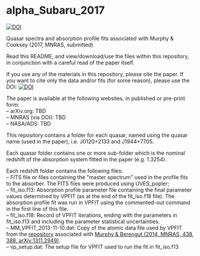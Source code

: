# alpha_Subaru_2017
<a href="https://doi.org/10.5281/zenodo.158755"><img src="https://zenodo.org/badge/DOI/10.5281/zenodo.158755.svg" alt="DOI"></a>
<!---
<a href="https://zenodo.org/badge/latestdoi/20001/MTMurphy77/alpha_Subaru_2017"><img src="https://zenodo.org/badge/20001/MTMurphy77/alpha_Subaru_2017.svg" alt="10.5281/zenodo.XXXXX"></a>
--->

Quasar spectra and absorption profile fits associated with Murphy &amp; Cooksey (2017, MNRAS, submitted)
<!---
<a href="http://dx.doi.org/10.1093/mnras/stw1482">doi:10.5281/zenodo.51504</a>, <a href="http://arxiv.org/abs/1606.06293">arXiv:1606.06293</a>
-->

Read this README, and view/download/use the files within this repository, in conjunction with a careful read of the paper itself.

If you use any of the materials in this repository, please cite the paper. If you want to cite only the data and/or fits (for some reason), please use the DOI: <a href="https://doi.org/10.5281/zenodo.158755"><img src="https://zenodo.org/badge/DOI/10.5281/zenodo.158755.svg" alt="DOI"></a>

The paper is available at the following websites, in published or pre-print form:<br>
&ndash; arXiv.org: TBD<br>
&ndash; MNRAS (via DOI): TBD<br>
&ndash; NASA/ADS: TBD<br>

This repository contains a folder for each quasar, named using the quasar name (used in the paper), i.e. J0120+2133 and J1944+7705.

Each quasar folder contains one or more sub-folder which is the nominal redshift of the absorption system fitted in the paper (e.g. 1.3254).

Each redshift folder contains the following files:<br>
&ndash; FITS file or files containing the "master spectrum" used in the profile fits to the absorber. The FITS files were produced using UVES_popler;<br>
&ndash; fit_iso.f13: Absorption profile parameter file containing the final parameter values determined by VPFIT (as at the end of the fit_iso.f18 file). The absorption profile fit was run in VPFIT using the commented-out command in the first line of this file.<br>
&ndash; fit_iso.f18: Record of VPFIT iterations, ending with the parameters in fit_iso.f13 and including the parameter statistical uncertainties.<br>
&ndash; MM_VPFIT_2013-11-10.dat: Copy of the atomic data file used by VPFIT from the <a href="https://github.com/MTMurphy77/MMatomdat">repository</a> associated with <a href="http://adsabs.harvard.edu/abs/2014MNRAS.438..388M">Murphy & Berengut (2014, MNRAS, 438, 388, arXiv:1311.2949)</a>.<br>
&ndash; vp_setup.dat: The setup file for VPFIT used to run the fit in fit_iso.f13
